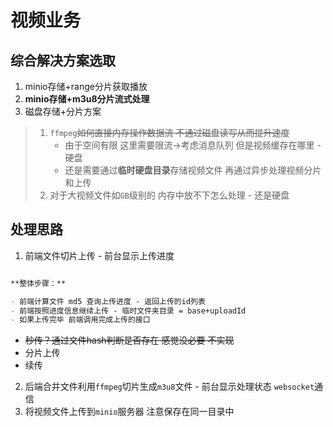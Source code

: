 # 视频业务

## 综合解决方案选取

1. minio存储+range分片获取播放
2. **minio存储+m3u8分片流式处理**
3. 磁盘存储+分片方案

> 1. `ffmpeg`~~如何直接内存操作数据流 不通过磁盘读写从而提升速度~~
>    - 由于空间有限 这里需要限流->考虑消息队列 但是视频缓存在哪里 - 硬盘
>    - 还是需要通过**临时硬盘目录**存储视频文件 再通过异步处理视频分片和上传
> 2. 对于大视频文件如`GB`级别的 内存中放不下怎么处理 - 还是硬盘

## 处理思路

1. 前端文件切片上传 - 前台显示上传进度
```markdown

**整体步骤：**

- 前端计算文件 md5 查询上传进度 - 返回上传的id列表
- 前端按照进度信息继续上传 - 临时文件夹目录 = base+uploadId
- 如果上传完毕 前端调用完成上传的接口

```
   - ~~秒传？通过文件hash判断是否存在 感觉没必要 不实现~~
   - 分片上传
   - 续传

2. 后端合并文件利用`ffmpeg`切片生成`m3u8`文件 - 前台显示处理状态 `websocket`通信
3. 将视频文件上传到`minio`服务器 注意保存在同一目录中